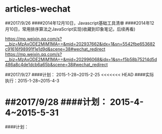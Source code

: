 # articles-wechat

##2017/9/26
####2014年12月10日，Javascript基础工具清单
####2014年12月10日，常用排序算法之JavaScript实现(收藏到印象笔记，后续再看)


https://mp.weixin.qq.com/s?__biz=MzAxODE2MjM1MA==&mid=202937662&idx=1&sn=5542fbe653682c91616f98991f1e1d9d&scene=38#wechat_redirect
https://mp.weixin.qq.com/s?__biz=MzAxODE2MjM1MA==&mid=202996068&idx=1&sn=f5b58b75214d5d486a8c4de1dcb6a65b&scene=38#wechat_redirect

##2017/9/27
####计划：
2015-1-28~2015-2-25
<<<<<<< HEAD
####实际执行：2015-1-28~2015-4-3


##2017/9/28
####计划：
2015-4-4~2015-5-31
=======
####计划：
